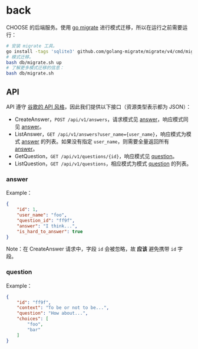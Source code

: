 # back

CHOOSE 的后端服务。使用 [go migrate](https://github.com/golang-migrate/migrate/tree/master/cmd/migrate) 进行模式迁移，所以在运行之前需要运行：

```sh
# 安装 migrate 工具。
go install -tags 'sqlite3' github.com/golang-migrate/migrate/v4/cmd/migrate@latest
# 模式迁移。
bash db/migrate.sh up
# 了解更多模式迁移的信息：
bash db/migrate.sh
```

## API
API 遵守 [谷歌的 API 风格](https://cloud.google.com/apis/design/standard_methods?hl=zh-cn)，因此我们提供以下接口（资源类型表示都为 JSON）：

- CreateAnswer，`POST /api/v1/answers`，请求模式见 [answer](#answer)，响应模式同见 [answer](#answer)。
- ListAnswer，`GET /api/v1/answers?user_name={user_name}`，响应模式为模式 [answer](#answer) 的列表。如果没有指定 `user_name`，则需要全量返回所有 [answer](#answer)。
- GetQuestion，`GET /api/v1/questions/{id}`，响应模式见 [question](#question)。
- ListQuestion，`GET /api/v1/questions`，相应模式为模式 [question](#question) 的列表。

### answer
Example：

```json
{
    "id": 1,
    "user_name": "foo",
    "question_id": "ff9f",
    "answer": "I think...",
    "is_hard_to_answer": true
}
```

Note：在 CreateAnswer 请求中，字段 `id` 会被忽略，故 **应该** 避免携带 `id` 字段。

### question
Example：

```json
{
    "id": "ff9f",
    "context": "To be or not to be...",
    "question": "How about...",
    "choices": [
        "foo",
        "bar"
    ]
}
```
